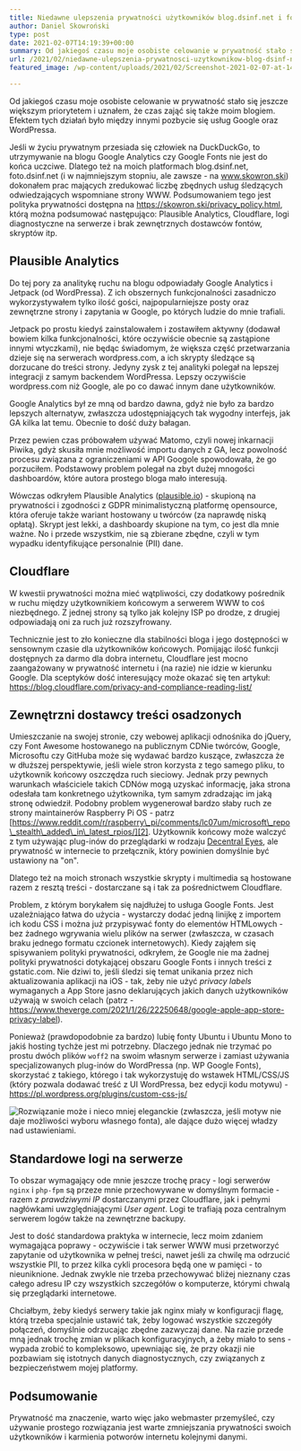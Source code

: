 ```yaml
---
title: Niedawne ulepszenia prywatności użytkowników blog.dsinf.net i foto.dsinf.net
author: Daniel Skowroński
type: post
date: 2021-02-07T14:19:39+00:00
summary: Od jakiegoś czasu moje osobiste celowanie w prywatność stało się jeszcze większym priorytetem i uznałem, że czas zająć się także moim blogiem. Efektem tych działań było między innymi pozbycie się usług Google oraz WordPressa.
url: /2021/02/niedawne-ulepszenia-prywatnosci-uzytkownikow-blog-dsinf-net-i-foto-dsinf-net/
featured_image: /wp-content/uploads/2021/02/Screenshot-2021-02-07-at-14.57.48.jpg

---
```

Od jakiegoś czasu moje osobiste celowanie w prywatność stało się jeszcze większym priorytetem i uznałem, że czas zająć się także moim blogiem. Efektem tych działań było między innymi pozbycie się usług Google oraz WordPressa.

Jeśli w życiu prywatnym przesiada się człowiek na DuckDuckGo, to utrzymywanie na blogu Google Analytics czy Google Fonts nie jest do końca uczciwe. Dlatego też na moich platformach blog.dsinf.net, foto.dsinf.net (i w najmniejszym stopniu, ale zawsze - na www.skowron.ski) dokonałem prac mających zredukować liczbę zbędnych usług śledzących odwiedzających wspomniane strony WWW. Podsumowaniem tego jest polityka prywatności dostępna na https://skowron.ski/privacy_policy.html, którą można podsumować następująco: Plausible Analytics, Cloudflare, logi diagnostyczne na serwerze i brak zewnętrznych dostawców fontów, skryptów itp.

## Plausible Analytics

Do tej pory za analitykę ruchu na blogu odpowiadały Google Analytics i Jetpack (od WordPressa). Z ich obszernych funkcjonalności zasadniczo wykorzystywałem tylko ilość gości, najpopularniejsze posty oraz zewnętrzne strony i zapytania w Google, po których ludzie do mnie trafiali. 

Jetpack po prostu kiedyś zainstalowałem i zostawiłem aktywny (dodawał bowiem kilka funkcjonalności, które oczywiście obecnie są zastąpione innymi wtyczkami), nie będąc świadomym, że większa część przetwarzania dzieje się na serwerach wordpress.com, a ich skrypty śledzące są dorzucane do treści strony. Jedyny zysk z tej analityki polegał na lepszej integracji z samym backendem WordPressa. Lepszy oczywiście wordpress.com niż Google, ale po co dawać innym dane użytkowników.

Google Analytics był ze mną od bardzo dawna, gdyż nie było za bardzo lepszych alternatyw, zwłaszcza udostępniających tak wygodny interfejs, jak GA kilka lat temu. Obecnie to dość duży bałagan.

Przez pewien czas próbowałem używać Matomo, czyli nowej inkarnacji Piwika, gdyż skusiła mnie możliwość importu danych z GA, lecz powolność procesu związana z ograniczeniami w API Googole spowodowała, że go porzuciłem. Podstawowy problem polegał na zbyt dużej mnogości dashboardów, które autora prostego bloga mało interesują. 

Wówczas odkryłem Plausible Analytics ([plausible.io][1]) - skupioną na prywatności i zgodności z GDPR minimalistyczną platformę opensource, która oferuje także wariant hostowany u twórców (za naprawdę niską opłatą). Skrypt jest lekki, a dashboardy skupione na tym, co jest dla mnie ważne. No i przede wszystkim, nie są zbierane zbędne, czyli w tym wypadku identyfikujące personalnie (PII) dane. 

## Cloudflare

W kwestii prywatności można mieć wątpliwości, czy dodatkowy pośrednik w ruchu między użytkownikiem końcowym a serwerem WWW to coś niezbędnego. Z jednej strony są tylko jak kolejny ISP po drodze, z drugiej odpowiadają oni za ruch już rozszyfrowany. 

Technicznie jest to zło konieczne dla stabilności bloga i jego dostępności w sensownym czasie dla użytkowników końcowych. Pomijając ilość funkcji dostępnych za darmo dla dobra internetu, Cloudflare jest mocno zaangażowany w prywatność internetu i (na razie) nie idzie w kierunku Google. Dla sceptyków dość interesujący może okazać się ten artykuł: https://blog.cloudflare.com/privacy-and-compliance-reading-list/

## Zewnętrzni dostawcy treści osadzonych

Umieszczanie na swojej stronie, czy webowej aplikacji odnośnika do jQuery, czy Font Awesome hostowanego na publicznym CDNie twórców, Google, Microsoftu czy GitHuba może się wydawać bardzo kuszące, zwłaszcza że w dłuższej perspektywie, jeśli wiele stron korzysta z tego samego pliku, to użytkownik końcowy oszczędza ruch sieciowy. Jednak przy pewnych warunkach właściciele takich CDNów mogą uzyskać informację, jaka strona odesłała tam konkretnego użytkownika, tym samym zdradzając im jaką stronę odwiedził. Podobny problem wygenerował bardzo słaby ruch ze strony maintainerów Raspberry Pi OS - patrz [https://www.reddit.com/r/raspberry\_pi/comments/lc07um/microsoft\_repo\_stealth\_added\_in\_latest_rpios/][2]. Użytkownik końcowy może walczyć z tym używając plug-inów do przeglądarki w rodzaju [Decentral Eyes][3], ale prywatność w internecie to przełącznik, który powinien domyślnie być ustawiony na "on".

Dlatego też na moich stronach wszystkie skrypty i multimedia są hostowane razem z resztą treści - dostarczane są i tak za pośrednictwem Cloudflare. 

Problem, z którym borykałem się najdłużej to usługa Google Fonts. Jest uzależniająco łatwa do użycia - wystarczy dodać jedną linijkę z importem ich kodu CSS i można już przypisywać fonty do elementów HTMLowych - bez żadnego wgrywania wielu plików na serwer (zwłaszcza, w czasach braku jednego formatu czcionek internetowych). Kiedy zająłem się spisywaniem polityki prywatności, odkryłem, że Google nie ma żadnej polityki prywatności dotykającej obszaru Google Fonts i innych treści z gstatic.com. Nie dziwi to, jeśli śledzi się temat unikania przez nich aktualizowania aplikacji na iOS - tak, żeby nie użyć _privacy labels_ wymaganych a App Store jasno deklarujących jakich danych użytkowników używają w swoich celach (patrz - https://www.theverge.com/2021/1/26/22250648/google-apple-app-store-privacy-label). 

Ponieważ (prawdopodobnie za bardzo) lubię fonty Ubuntu i Ubuntu Mono to jakiś hosting tychże jest mi potrzebny. Dlaczego jednak nie trzymać po prostu dwóch plików `woff2` na swoim własnym serwerze i zamiast używania specjalizowanych plug-inów do WordPressa (np. WP Google Fonts), skorzystać z takiego, którego i tak wykorzystuję do wstawek HTML/CSS/JS (który pozwala dodawać treść z UI WordPressa, bez edycji kodu motywu) - <https://pl.wordpress.org/plugins/custom-css-js/> 


![Rozwiązanie może i nieco mniej eleganckie (zwłaszcza, jeśli motyw nie daje możliwości wyboru własnego fonta), ale dające dużo więcej władzy nad ustawieniami.](/wp-content/uploads/2021/02/Screenshot-2021-02-07-at-15.01.21.png)

## Standardowe logi na serwerze

To obszar wymagający ode mnie jeszcze trochę pracy - logi serwerów `nginx` i `php-fpm` są przeze mnie przechowywane w domyślnym formacie - razem z _prawdziwymi IP_ dostarczanymi przez Cloudflare, jak i pełnymi nagłówkami uwzględniającymi _User agent_. Logi te trafiają poza centralnym serwerem logów także na zewnętrzne backupy. 

Jest to dość standardowa praktyka w internecie, lecz moim zdaniem wymagająca poprawy - oczywiście i tak serwer WWW musi przetworzyć zapytanie od użytkownika w pełnej treści, nawet jeśli za chwilę ma odrzucić wszystkie PII, to przez kilka cykli procesora będą one w pamięci - to nieuniknione. Jednak zwykle nie trzeba przechowywać bliżej nieznany czas całego adresu IP czy wszystkich szczegółów o komputerze, którymi chwalą się przeglądarki internetowe. 

Chciałbym, żeby kiedyś serwery takie jak nginx miały w konfiguracji flagę, którą trzeba specjalnie ustawić tak, żeby logować wszystkie szczegóły połączeń, domyślnie odrzucając zbędne zazwyczaj dane. Na razie przede mną jednak trochę zmian w plikach konfiguracyjnych, a żeby miało to sens - wypada zrobić to kompleksowo, upewniając się, że przy okazji nie pozbawiam się istotnych danych diagnostycznych, czy związanych z bezpieczeństwem mojej platformy.

## Podsumowanie

Prywatność ma znaczenie, warto więc jako webmaster przemyśleć, czy używanie prostego rozwiązania jest warte zmniejszania prywatności swoich użytkowników i karmienia potworów internetu kolejnymi danymi.

 [1]: https://plausible.io/
 [2]: https://www.reddit.com/r/raspberry_pi/comments/lc07um/microsoft_repo_stealth_added_in_latest_rpios/
 [3]: https://decentraleyes.org/
 [4]: /wp-content/uploads/2021/02/Screenshot-2021-02-07-at-15.01.21.png